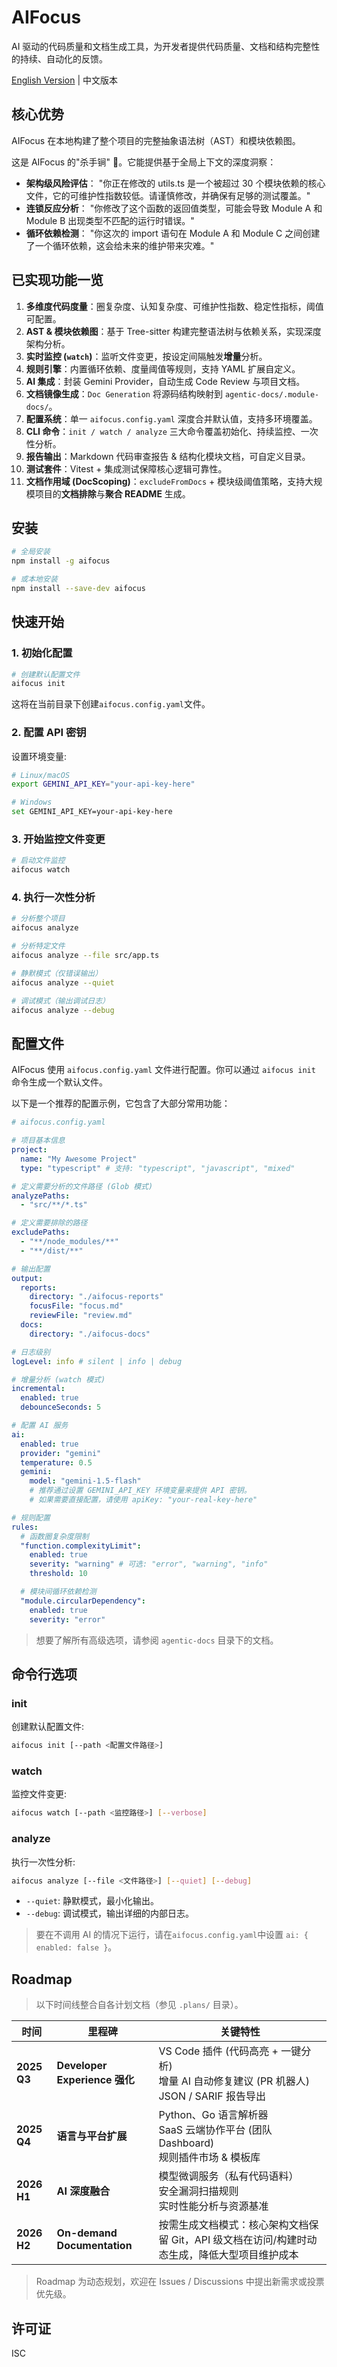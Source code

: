 # AIFocus

AI 驱动的代码质量和文档生成工具，为开发者提供代码质量、文档和结构完整性的持续、自动化的反馈。

[English Version](./README.en.md) | 中文版本

## 核心优势

AIFocus 在本地构建了整个项目的完整抽象语法树（AST）和模块依赖图。

这是 AIFocus 的"杀手锏" 🚀。它能提供基于全局上下文的深度洞察：

- **架构级风险评估**： "你正在修改的 utils.ts 是一个被超过 30 个模块依赖的核心文件，它的可维护性指数较低。请谨慎修改，并确保有足够的测试覆盖。"
- **连锁反应分析**： "你修改了这个函数的返回值类型，可能会导致 Module A 和 Module B 出现类型不匹配的运行时错误。"
- **循环依赖检测**： "你这次的 import 语句在 Module A 和 Module C 之间创建了一个循环依赖，这会给未来的维护带来灾难。"

## 已实现功能一览

1.  **多维度代码度量**：圈复杂度、认知复杂度、可维护性指数、稳定性指标，阈值可配置。
2.  **AST & 模块依赖图**：基于 Tree-sitter 构建完整语法树与依赖关系，实现深度架构分析。
3.  **实时监控 (`watch`)**：监听文件变更，按设定间隔触发**增量**分析。
4.  **规则引擎**：内置循环依赖、度量阈值等规则，支持 YAML 扩展自定义。
5.  **AI 集成**：封装 Gemini Provider，自动生成 Code Review 与项目文档。
6.  **文档镜像生成**：`Doc Generation` 将源码结构映射到 `agentic-docs/.module-docs/`。
7.  **配置系统**：单一 `aifocus.config.yaml` 深度合并默认值，支持多环境覆盖。
8.  **CLI 命令**：`init / watch / analyze` 三大命令覆盖初始化、持续监控、一次性分析。
9.  **报告输出**：Markdown 代码审查报告 & 结构化模块文档，可自定义目录。
10. **测试套件**：Vitest + 集成测试保障核心逻辑可靠性。
11. **文档作用域 (DocScoping)**：`excludeFromDocs` + 模块级阈值策略，支持大规模项目的**文档排除**与**聚合 README** 生成。

## 安装

```bash
# 全局安装
npm install -g aifocus

# 或本地安装
npm install --save-dev aifocus
```

## 快速开始

### 1. 初始化配置

```bash
# 创建默认配置文件
aifocus init
```

这将在当前目录下创建`aifocus.config.yaml`文件。

### 2. 配置 API 密钥

设置环境变量:

```bash
# Linux/macOS
export GEMINI_API_KEY="your-api-key-here"

# Windows
set GEMINI_API_KEY=your-api-key-here
```

### 3. 开始监控文件变更

```bash
# 启动文件监控
aifocus watch
```

### 4. 执行一次性分析

```bash
# 分析整个项目
aifocus analyze

# 分析特定文件
aifocus analyze --file src/app.ts

# 静默模式（仅错误输出）
aifocus analyze --quiet

# 调试模式（输出调试日志）
aifocus analyze --debug
```

## 配置文件

AIFocus 使用 `aifocus.config.yaml` 文件进行配置。你可以通过 `aifocus init` 命令生成一个默认文件。

以下是一个推荐的配置示例，它包含了大部分常用功能：

```yaml
# aifocus.config.yaml

# 项目基本信息
project:
  name: "My Awesome Project"
  type: "typescript" # 支持: "typescript", "javascript", "mixed"

# 定义需要分析的文件路径 (Glob 模式)
analyzePaths:
  - "src/**/*.ts"

# 定义需要排除的路径
excludePaths:
  - "**/node_modules/**"
  - "**/dist/**"

# 输出配置
output:
  reports:
    directory: "./aifocus-reports"
    focusFile: "focus.md"
    reviewFile: "review.md"
  docs:
    directory: "./aifocus-docs"

# 日志级别
logLevel: info # silent | info | debug

# 增量分析 (watch 模式)
incremental:
  enabled: true
  debounceSeconds: 5

# 配置 AI 服务
ai:
  enabled: true
  provider: "gemini"
  temperature: 0.5
  gemini:
    model: "gemini-1.5-flash"
    # 推荐通过设置 GEMINI_API_KEY 环境变量来提供 API 密钥。
    # 如果需要直接配置，请使用 apiKey: "your-real-key-here"

# 规则配置
rules:
  # 函数圈复杂度限制
  "function.complexityLimit":
    enabled: true
    severity: "warning" # 可选: "error", "warning", "info"
    threshold: 10

  # 模块间循环依赖检测
  "module.circularDependency":
    enabled: true
    severity: "error"
```

> 想要了解所有高级选项，请参阅 `agentic-docs` 目录下的文档。

## 命令行选项

### init

创建默认配置文件:

```bash
aifocus init [--path <配置文件路径>]
```

### watch

监控文件变更:

```bash
aifocus watch [--path <监控路径>] [--verbose]
```

### analyze

执行一次性分析:

```bash
aifocus analyze [--file <文件路径>] [--quiet] [--debug]
```

- `--quiet`: 静默模式，最小化输出。
- `--debug`: 调试模式，输出详细的内部日志。

> 要在不调用 AI 的情况下运行，请在`aifocus.config.yaml`中设置 `ai: { enabled: false }`。

## Roadmap

> 以下时间线整合自各计划文档（参见 `.plans/` 目录）。

| 时间        | 里程碑                        | 关键特性                                                                                          |
| ----------- | ----------------------------- | ------------------------------------------------------------------------------------------------- |
| **2025 Q3** | **Developer Experience 强化** | VS Code 插件 (代码高亮 + 一键分析)<br/>增量 AI 自动修复建议 (PR 机器人)<br/>JSON / SARIF 报告导出 |
| **2025 Q4** | **语言与平台扩展**            | Python、Go 语言解析器<br/>SaaS 云端协作平台 (团队 Dashboard)<br/>规则插件市场 & 模板库            |
| **2026 H1** | **AI 深度融合**               | 模型微调服务（私有代码语料）<br/>安全漏洞扫描规则<br/>实时性能分析与资源基准                      |
| **2026 H2** | **On-demand Documentation**   | 按需生成文档模式：核心架构文档保留 Git，API 级文档在访问/构建时动态生成，降低大型项目维护成本     |

> Roadmap 为动态规划，欢迎在 Issues / Discussions 中提出新需求或投票优先级。

## 许可证

ISC
